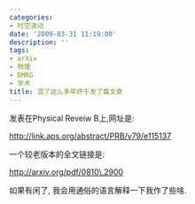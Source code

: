 ```yaml
---
categories:
- 时空波动
date: '2009-03-31 11:19:00'
description: ''
tags:
- arXiv
- 物理
- DMRG
- 学术
title: 混了这么多年终于发了篇文章
---
```

发表在Physical Reveiw B上,网址是:

  
  
http://link.aps.org/abstract/PRB/v79/e115137

  
  
一个较老版本的全文链接是:

  
  
http://arxiv.org/pdf/0810\.2900  
  
如果有闲了, 我会用通俗的语言解释一下我作了些啥.

   


